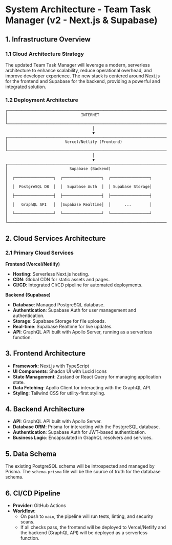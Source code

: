# System Architecture - Team Task Manager (v2 - Next.js & Supabase)

## 1. Infrastructure Overview

### 1.1 Cloud Architecture Strategy

The updated Team Task Manager will leverage a modern, serverless architecture to enhance scalability, reduce operational overhead, and improve developer experience. The new stack is centered around Next.js for the frontend and Supabase for the backend, providing a powerful and integrated solution.

### 1.2 Deployment Architecture

```
┌─────────────────────────────────────────────────────────────────────────────────┐
│                                INTERNET                                         │
└─────────────────────────────────────────────────────────────────────────────────┘
                                      │
                                      ▼
┌─────────────────────────────────────────────────────────────────────────────────┐
│                         Vercel/Netlify (Frontend)                               │
└─────────────────────────────────────────────────────────────────────────────────┘
                                      │
                                      ▼
┌─────────────────────────────────────────────────────────────────────────────────┐
│                           Supabase (Backend)                                    │
│  ┌─────────────────┐  ┌─────────────────┐  ┌─────────────────┐                │
│  │  PostgreSQL DB  │  │  Supabase Auth  │  │ Supabase Storage│                │
│  ├─────────────────┤  ├─────────────────┤  ├─────────────────┤                │
│  │   GraphQL API   │  │Supabase Realtime│  │      ...        │                │
│  └─────────────────┘  └─────────────────┘  └─────────────────┘                │
└─────────────────────────────────────────────────────────────────────────────────┘
```

## 2. Cloud Services Architecture

### 2.1 Primary Cloud Services

**Frontend (Vercel/Netlify)**
- **Hosting**: Serverless Next.js hosting.
- **CDN**: Global CDN for static assets and pages.
- **CI/CD**: Integrated CI/CD pipeline for automated deployments.

**Backend (Supabase)**
- **Database**: Managed PostgreSQL database.
- **Authentication**: Supabase Auth for user management and authentication.
- **Storage**: Supabase Storage for file uploads.
- **Real-time**: Supabase Realtime for live updates.
- **API**: GraphQL API built with Apollo Server, running as a serverless function.

## 3. Frontend Architecture

- **Framework**: Next.js with TypeScript
- **UI Components**: Shadcn UI with Lucid Icons
- **State Management**: Zustand or React Query for managing application state.
- **Data Fetching**: Apollo Client for interacting with the GraphQL API.
- **Styling**: Tailwind CSS for utility-first styling.

## 4. Backend Architecture

- **API**: GraphQL API built with Apollo Server.
- **Database ORM**: Prisma for interacting with the PostgreSQL database.
- **Authentication**: Supabase Auth for JWT-based authentication.
- **Business Logic**: Encapsulated in GraphQL resolvers and services.

## 5. Data Schema

The existing PostgreSQL schema will be introspected and managed by Prisma. The `schema.prisma` file will be the source of truth for the database schema.

## 6. CI/CD Pipeline

- **Provider**: GitHub Actions
- **Workflow**:
  - On push to `main`, the pipeline will run tests, linting, and security scans.
  - If all checks pass, the frontend will be deployed to Vercel/Netlify and the backend (GraphQL API) will be deployed as a serverless function.
